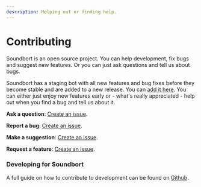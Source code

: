 ```yaml
---
description: Helping out or finding help.
---
```


# Contributing

Soundbort is an open source project. You can help development, fix bugs and suggest new features. Or you can just ask questions and tell us about bugs.

Soundbort has a staging bot with all new features and bug fixes before they become stable and are added to a new release. You can [add it here](https://discord.com/api/oauth2/authorize?client\_id=869715767497740378\&permissions=2150943808\&scope=applications.commands%20bot). You can either just enjoy new features early or - what's really appreciated - help out when you find a bug and tell us about it.

**Ask a question**: [Create an issue](https://github.com/Soundbort/Soundbort/issues/new?assignees=\&labels=question\&template=question.md\&title=%5B+Question+%5D+%3CReplace+this+with+a+short+description%3E).

**Report a bug**: [Create an issue](https://github.com/Soundbort/Soundbort/issues/new?assignees=\&labels=bug\&template=bug\_report.md\&title=%5B+Bug+%5D+%3CReplace+this+with+a+short+description%3E).

**Make a suggestion**: [Create an issue](https://github.com/Soundbort/Soundbort/issues/new?assignees=\&labels=enhancement\&template=suggesting.md\&title=%5B+Enhancement+%5D+%3CReplace+this+with+a+short+description%3E).

**Request a feature**: [Create an issue](https://github.com/Soundbort/Soundbort/issues/new?assignees=\&labels=feature+request\&template=feature\_request.md\&title=%5B+Feature+Req.+%5D+%3CReplace+this+with+a+short+description%3E).

### Developing for Soundbort

A full guide on how to contribute to development can be found on [Github](https://github.com/Soundbort/Soundbort).

